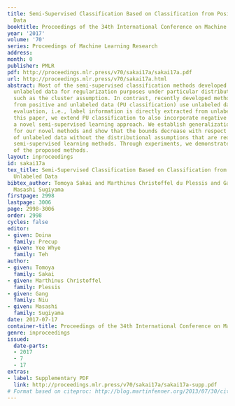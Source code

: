 ```yaml
---
title: Semi-Supervised Classification Based on Classification from Positive and Unlabeled
  Data
booktitle: Proceedings of the 34th International Conference on Machine Learning
year: '2017'
volume: '70'
series: Proceedings of Machine Learning Research
address: 
month: 0
publisher: PMLR
pdf: http://proceedings.mlr.press/v70/sakai17a/sakai17a.pdf
url: http://proceedings.mlr.press/v70/sakai17a.html
abstract: Most of the semi-supervised classification methods developed so far use
  unlabeled data for regularization purposes under particular distributional assumptions
  such as the cluster assumption. In contrast, recently developed methods of classification
  from positive and unlabeled data (PU classification) use unlabeled data for risk
  evaluation, i.e., label information is directly extracted from unlabeled data. In
  this paper, we extend PU classification to also incorporate negative data and propose
  a novel semi-supervised learning approach. We establish generalization error bounds
  for our novel methods and show that the bounds decrease with respect to the number
  of unlabeled data without the distributional assumptions that are required in existing
  semi-supervised learning methods. Through experiments, we demonstrate the usefulness
  of the proposed methods.
layout: inproceedings
id: sakai17a
tex_title: Semi-Supervised Classification Based on Classification from Positive and
  Unlabeled Data
bibtex_author: Tomoya Sakai and Marthinus Christoffel du Plessis and Gang Niu and
  Masashi Sugiyama
firstpage: 2998
lastpage: 3006
page: 2998-3006
order: 2998
cycles: false
editor:
- given: Doina
  family: Precup
- given: Yee Whye
  family: Teh
author:
- given: Tomoya
  family: Sakai
- given: Marthinus Christoffel
  family: Plessis
- given: Gang
  family: Niu
- given: Masashi
  family: Sugiyama
date: 2017-07-17
container-title: Proceedings of the 34th International Conference on Machine Learning
genre: inproceedings
issued:
  date-parts:
  - 2017
  - 7
  - 17
extras:
- label: Supplementary PDF
  link: http://proceedings.mlr.press/v70/sakai17a/sakai17a-supp.pdf
# Format based on citeproc: http://blog.martinfenner.org/2013/07/30/citeproc-yaml-for-bibliographies/
---
```

